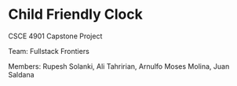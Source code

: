 # Child Friendly Clock
CSCE 4901 Capstone Project 

Team: Fullstack Frontiers

Members: Rupesh Solanki, Ali Tahririan, Arnulfo Moses Molina, Juan Saldana

